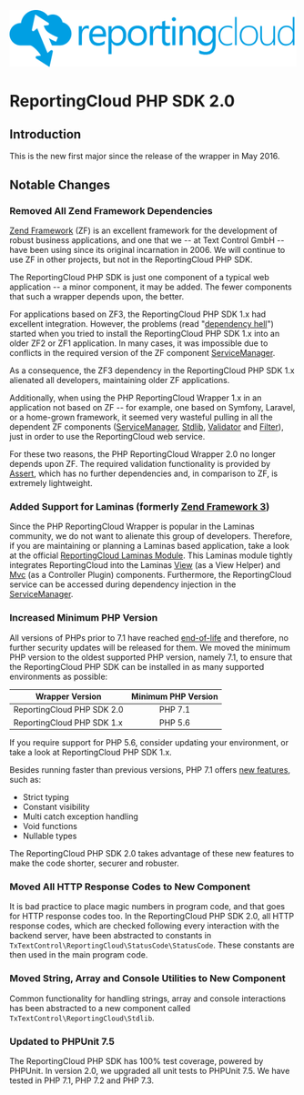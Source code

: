 ![Logo](../resource/rc_logo_512.png)

# ReportingCloud PHP SDK 2.0

## Introduction

This is the new first major since the release of the wrapper in May 2016.

## Notable Changes

### Removed All Zend Framework Dependencies

[Zend Framework](https://framework.zend.com/) (ZF) is an excellent framework for the development of robust business applications, and one that we -- at Text Control GmbH -- have been using since its original incarnation in 2006. We will continue to use ZF in other projects, but not in the ReportingCloud PHP SDK.

The ReportingCloud PHP SDK is just one component of a typical web application -- a minor component, it may be added. The fewer components that such a wrapper depends upon, the better.

For applications based on ZF3, the ReportingCloud PHP SDK 1.x had excellent integration. However, the problems (read "[dependency hell](https://en.wikipedia.org/wiki/Dependency_hell)") started when you tried to install the ReportingCloud PHP SDK 1.x into an older ZF2 or ZF1 application. In many cases, it was impossible due to conflicts in the required version of the ZF component [ServiceManager](https://github.com/zendframework/zend-servicemanager).

As a consequence, the ZF3 dependency in the ReportingCloud PHP SDK 1.x alienated all developers, maintaining older ZF applications.

Additionally, when using the PHP ReportingCloud Wrapper 1.x in an application not based on ZF -- for example, one based on Symfony, Laravel, or a home-grown framework, it seemed very wasteful pulling in all the dependent ZF components ([ServiceManager](https://github.com/zendframework/zend-servicemanager), [Stdlib](https://github.com/zendframework/zend-stdlib), [Validator](https://github.com/zendframework/zend-validator) and [Filter](https://github.com/zendframework/zend-filter)), just in order to use the ReportingCloud web service.

For these two reasons, the PHP ReportingCloud Wrapper 2.0 no longer depends upon ZF. The required validation functionality is provided by [Assert](https://github.com/webmozart/assert), which has no further dependencies and, in comparison to ZF, is extremely lightweight.

### Added Support for Laminas (formerly [Zend Framework 3](https://github.com/TextControl/txtextcontrol-reportingcloud-php-laminas-module/blob/master/doc/zend-framework.md))

Since the PHP ReportingCloud Wrapper is popular in the Laminas community, we do not want to alienate this group of developers. Therefore, if you are maintaining or planning a Laminas based application, take a look at the official [ReportingCloud Laminas Module](https://github.com/TextControl/txtextcontrol-reportingcloud-php-laminas-module). This Laminas module tightly integrates ReportingCloud into the Laminas [View](https://github.com/laminas/laminas-view) (as a View Helper) and [Mvc](https://github.com/laminas/laminas-mvc) (as a Controller Plugin) components. Furthermore, the ReportingCloud service can be accessed during dependency injection in the [ServiceManager](https://github.com/laminas/laminas-servicemanager).

### Increased Minimum PHP Version

All versions of PHPs prior to 7.1 have reached [end-of-life](http://php.net/eol.php) and therefore, no further security updates will be released for them. We moved the minimum PHP version to the oldest supported PHP version, namely 7.1, to ensure that the ReportingCloud PHP SDK can be installed in as many supported environments as possible:

| Wrapper Version                | Minimum PHP Version |
| ------------------------------ |:-------------------:|
| ReportingCloud PHP SDK 2.0 | PHP 7.1             |
| ReportingCloud PHP SDK 1.x | PHP 5.6             |

If you require support for PHP 5.6, consider updating your environment, or take a look at ReportingCloud PHP SDK 1.x.

Besides running faster than previous versions, PHP 7.1 offers [new features](http://php.net/manual/de/migration71.new-features.php), such as:

- Strict typing
- Constant visibility
- Multi catch exception handling
- Void functions
- Nullable types

The ReportingCloud PHP SDK 2.0 takes advantage of these new features to make the code shorter, securer and robuster.

### Moved All HTTP Response Codes to New Component

It is bad practice to place magic numbers in program code, and that goes for HTTP response codes too. In the ReportingCloud PHP SDK 2.0, all HTTP response codes, which are checked following every interaction with the backend server, have been abstracted to constants in `TxTextControl\ReportingCloud\StatusCode\StatusCode`. These constants are then used in the main program code.

### Moved String, Array and Console Utilities to New Component

Common functionality for handling strings, array and console interactions has been abstracted to a new component called `TxTextControl\ReportingCloud\Stdlib`.

### Updated to PHPUnit 7.5

The ReportingCloud PHP SDK has 100% test coverage, powered by PHPUnit. In version 2.0, we upgraded all unit tests to PHPUnit 7.5. We have tested in PHP 7.1, PHP 7.2 and PHP 7.3.
